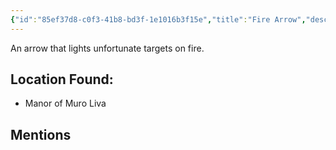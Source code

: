 ```yaml
---
{"id":"85ef37d8-c0f3-41b8-bd3f-1e1016b3f15e","title":"Fire Arrow","description":"An arrow that lights unfortunate targets on fire.","isInCurrentInventory":true,"amountHeld":2,"publish":true,"date_created":"Thursday, April 11th 2024, 10:49:44 pm","date_modified":"Thursday, April 11th 2024, 10:54:22 pm","cssclasses":["mado-heading"],"path":"Tabletop/Campaigns/And A Thousand Years More/Inventory/Consumable/Fire Arrow.md","permalink":"/tabletop/campaigns/and-a-thousand-years-more/inventory/consumable/fire-arrow/","PassFrontmatter":true}
---
```



An arrow that lights unfortunate targets on fire.

## Location Found:

- Manor of Muro Liva

## Mentions


